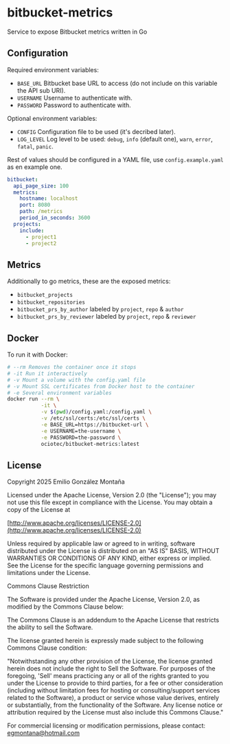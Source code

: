 # bitbucket-metrics

Service to expose Bitbucket metrics written in Go

## Configuration

Required environment variables:

* `BASE_URL` Bitbucket base URL to access (do not include on this variable the API sub URI).
* `USERNAME` Username to authenticate with.
* `PASSWORD` Password to authenticate with.

Optional environment variables:

* `CONFIG` Configuration file to be used (it's decribed later).
* `LOG_LEVEL` Log level to be used: `debug`, `info` (default one), `warn`, `error`, `fatal`, `panic`.

Rest of values should be configured in a YAML file, use `config.example.yaml` as en example one.

```yaml
bitbucket:
  api_page_size: 100
  metrics:
    hostname: localhost
    port: 8080
    path: /metrics
    period_in_seconds: 3600
  projects:
    include:
      - project1
      - project2
```

## Metrics

Additionally to go metrics, these are the exposed metrics:

* `bitbucket_projects`
* `bitbucket_repositories`
* `bitbucket_prs_by_author` labeled by `project`, `repo` & `author`
* `bitbucket_prs_by_reviewer` labeled by `project`, `repo` & `reviewer`

## Docker

To run it with Docker:

```bash
# --rm Removes the container once it stops
# -it Run it interactively
# -v Mount a volume with the config.yaml file
# -v Mount SSL certificates from Docker host to the container
# -e Several environment variables
docker run --rm \
           -it \
           -v $(pwd)/config.yaml:/config.yaml \
           -v /etc/ssl/certs:/etc/ssl/certs \
           -e BASE_URL=https://bitbucket-url \
           -e USERNAME=the-username \
           -e PASSWORD=the-password \
           ociotec/bitbucket-metrics:latest
```

## License

Copyright 2025 Emilio González Montaña

Licensed under the Apache License, Version 2.0 (the "License");
you may not use this file except in compliance with the License.
You may obtain a copy of the License at

[http://www.apache.org/licenses/LICENSE-2.0](http://www.apache.org/licenses/LICENSE-2.0)

Unless required by applicable law or agreed to in writing, software
distributed under the License is distributed on an "AS IS" BASIS, WITHOUT
WARRANTIES OR CONDITIONS OF ANY KIND, either express or implied. See the License
for the specific language governing permissions and limitations under the License.

Commons Clause Restriction

The Software is provided under the Apache License, Version 2.0, as modified by
the Commons Clause below:

The Commons Clause is an addendum to the Apache License that restricts the ability
to sell the Software.

The license granted herein is expressly made subject to the following Commons
Clause condition:

"Notwithstanding any other provision of the License, the license granted herein
does not include the right to Sell the Software. For purposes of the foregoing,
'Sell' means practicing any or all of the rights granted to you under the License
to provide to third parties, for a fee or other consideration (including without
limitation fees for hosting or consulting/support services related to the Software),
a product or service whose value derives, entirely or substantially, from the
functionality of the Software. Any license notice or attribution required by the
License must also include this Commons Clause."

For commercial licensing or modification permissions, please contact:
egmontana@hotmail.com

